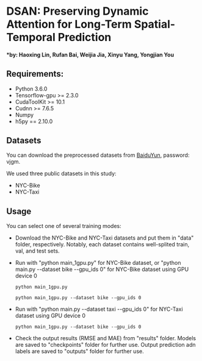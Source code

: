 # DSAN: Preserving Dynamic Attention for Long-Term Spatial-Temporal Prediction 
#### *by: Haoxing Lin, Rufan Bai, Weijia Jia, Xinyu Yang, Yongjian You


## Requirements:
- Python 3.6.0
- Tensorflow-gpu >= 2.3.0
- CudaToolKit >= 10.1
- Cudnn >= 7.6.5
- Numpy
- h5py == 2.10.0

## Datasets
You can download the preprocessed datasets from [BaiduYun](https://pan.baidu.com/s/1yU8418Up3hT-3yTzVJ9byg?pwd=vjgm), password: vjgm. 

We used three public datasets in this study:
- NYC-Bike
- NYC-Taxi

## Usage 
You can select one of several training modes:
 - Download the NYC-Bike and NYC-Taxi datasets and put them in "data" folder, respectively. Notably, each dataset contains well-splited train, val, and test sets.

 - Run with "python main_1gpu.py" for NYC-Bike dataset, or "python main.py --dataset bike --gpu_ids 0" for NYC-Bike dataset using GPU device 0

   ```
   python main_1gpu.py
   ```

   ```
   python main_1gpu.py --dataset bike --gpu_ids 0
   ```
 
 - Run with "python main.py --dataset taxi --gpu_ids 0" for NYC-Taxi dataset using GPU device 0

   ```
   python main_1gpu.py --dataset bike --gpu_ids 0
   ```

 - Check the output results (RMSE and MAE) from "results" folder. Models are saved to "checkpoints" folder for further use. Output prediction adn labels are saved to "outputs" folder for further use.
